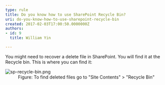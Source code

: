 ```yaml
---
type: rule
title: Do you know how to use SharePoint Recycle Bin?
uri: do-you-know-how-to-use-sharepoint-recycle-bin
created: 2017-02-03T17:00:50.0000000Z
authors:
- id: 9
  title: William Yin

---
```




<span class='intro'> You might need to recover a delete file in SharePoint. You will find it at the Recycle bin. This is where you can find it&#58;<br> </span>

<dl class="image"><dt>​​<img src="/PublishingImages/sp-recycle-bin.png" alt="sp-recycle-bin.png" />​​​<br></dt><dd>Figure&#58; To find deleted files go to &quot;Site Contents&quot; &gt; &quot;Recycle Bin&quot;</dd></dl>


